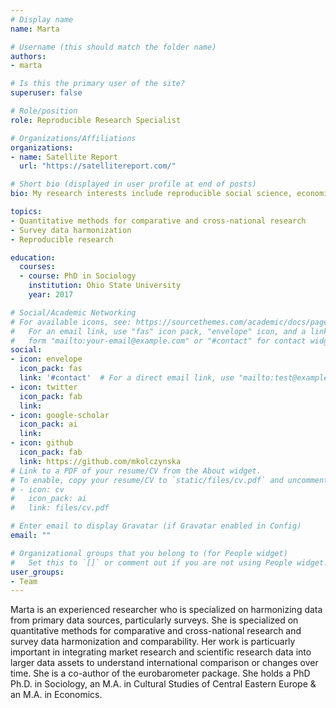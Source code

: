 ```yaml
---
# Display name
name: Marta

# Username (this should match the folder name)
authors:
- marta

# Is this the primary user of the site?
superuser: false

# Role/position
role: Reproducible Research Specialist

# Organizations/Affiliations
organizations:
- name: Satellite Report
  url: "https://satellitereport.com/"

# Short bio (displayed in user profile at end of posts)
bio: My research interests include reproducible social science, economics and finance.

topics:
- Quantitative methods for comparative and cross-national research
- Survey data harmonization
- Reproducible research

education:
  courses:
  - course: PhD in Sociology
    institution: Ohio State University
    year: 2017

# Social/Academic Networking
# For available icons, see: https://sourcethemes.com/academic/docs/page-builder/#icons
#   For an email link, use "fas" icon pack, "envelope" icon, and a link in the
#   form "mailto:your-email@example.com" or "#contact" for contact widget.
social:
- icon: envelope
  icon_pack: fas
  link: '#contact'  # For a direct email link, use "mailto:test@example.org".
- icon: twitter
  icon_pack: fab
  link: 
- icon: google-scholar
  icon_pack: ai
  link: 
- icon: github
  icon_pack: fab
  link: https://github.com/mkolczynska
# Link to a PDF of your resume/CV from the About widget.
# To enable, copy your resume/CV to `static/files/cv.pdf` and uncomment the lines below.
# - icon: cv
#   icon_pack: ai
#   link: files/cv.pdf

# Enter email to display Gravatar (if Gravatar enabled in Config)
email: ""

# Organizational groups that you belong to (for People widget)
#   Set this to `[]` or comment out if you are not using People widget.
user_groups:
- Team
---
```


Marta is an experienced researcher who is specialized on harmonizing data from primary data sources, particularly surveys. She is specialized on quantitative methods for comparative and cross-national research and survey data harmonization and comparability. Her work is particuarly important in integrating market research and scientific research data into larger data assets to understand international comparison or changes over time. She is a co-author of the eurobarometer package. She holds a PhD Ph.D. in Sociology, an M.A. in Cultural Studies of Central Eastern Europe & an M.A. in Economics.
